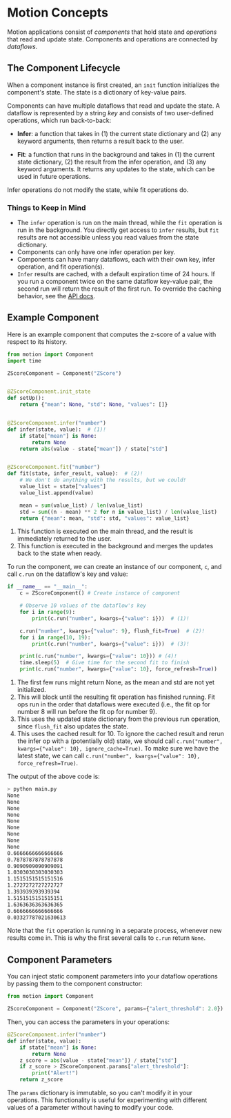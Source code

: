 # Motion Concepts

Motion applications consist of _components_ that hold state and _operations_ that read and update state. Components and operations are connected by _dataflows_.

## The Component Lifecycle

When a component instance is first created, an `init` function initializes the component's state. The state is a dictionary of key-value pairs.

Components can have multiple dataflows that read and update the state. A dataflow is represented by a string _key_ and consists of two user-defined operations, which run back-to-back:

- **Infer**: a function that takes in (1) the current state dictionary and (2) any keyword arguments, then returns a result back to the user.

- **Fit**: a function that runs in the background and takes in (1) the current state dictionary, (2) the result from the infer operation, and (3) any keyword arguments. It returns any updates to the state, which can be used in future operations.

Infer operations do not modify the state, while fit operations do.

### Things to Keep in Mind

- The `infer` operation is run on the main thread, while the `fit` operation is run in the background. You directly get access to `infer` results, but `fit` results are not accessible unless you read values from the state dictionary.
- Components can only have one infer operation per key.
- Components can have many dataflows, each with their own key, infer operation, and fit operation(s).
- `Infer` results are cached, with a default expiration time of 24 hours. If you run a component twice on the same dataflow key-value pair, the second run will return the result of the first run. To override the caching behavior, see the [API docs](/motion/api/component-instance/#motion.instance.ComponentInstance.run).

## Example Component

Here is an example component that computes the z-score of a value with respect to its history.

```python title="main.py" linenums="1"
from motion import Component
import time

ZScoreComponent = Component("ZScore")


@ZScoreComponent.init_state
def setUp():
    return {"mean": None, "std": None, "values": []}


@ZScoreComponent.infer("number")
def infer(state, value):  # (1)!
    if state["mean"] is None:
        return None
    return abs(value - state["mean"]) / state["std"]


@ZScoreComponent.fit("number")
def fit(state, infer_result, value):  # (2)!
    # We don't do anything with the results, but we could!
    value_list = state["values"]
    value_list.append(value)

    mean = sum(value_list) / len(value_list)
    std = sum((n - mean) ** 2 for n in value_list) / len(value_list)
    return {"mean": mean, "std": std, "values": value_list}
```

1. This function is executed on the main thread, and the result is immediately returned to the user.
2. This function is executed in the background and merges the updates back to the state when ready.

To run the component, we can create an instance of our component, `c`, and call `c.run` on the dataflow's key and value:

```python title="main.py" linenums="28"
if __name__ == "__main__":
    c = ZScoreComponent() # Create instance of component

    # Observe 10 values of the dataflow's key
    for i in range(9):
        print(c.run("number", kwargs={"value": i}))  # (1)!

    c.run("number", kwargs={"value": 9}, flush_fit=True)  # (2)!
    for i in range(10, 19):
        print(c.run("number", kwargs={"value": i}))  # (3)!

    print(c.run("number", kwargs={"value": 10})) # (4)!
    time.sleep(5)  # Give time for the second fit to finish
    print(c.run("number", kwargs={"value": 10}, force_refresh=True))
```

1. The first few runs might return None, as the mean and std are not yet initialized.
2. This will block until the resulting fit operation has finished running. Fit ops run in the order that dataflows were executed (i.e., the fit op for number 8 will run before the fit op for number 9).
3. This uses the updated state dictionary from the previous run operation, since `flush_fit` also updates the state.
4. This uses the cached result for 10. To ignore the cached result and rerun the infer op with a (potentially old) state, we should call `c.run("number", kwargs={"value": 10}, ignore_cache=True)`. To make sure we have the latest state, we can call `c.run("number", kwargs={"value": 10}, force_refresh=True)`.

The output of the above code is:

```bash
> python main.py
None
None
None
None
None
None
None
None
None
0.6666666666666666
0.7878787878787878
0.9090909090909091
1.0303030303030303
1.1515151515151516
1.2727272727272727
1.393939393939394
1.5151515151515151
1.6363636363636365
0.6666666666666666
0.03327787021630613
```

Note that the `fit` operation is running in a separate process, whenever new results come in. This is why the first several calls to `c.run` return `None`.

## Component Parameters

You can inject static component parameters into your dataflow operations by passing them to the component constructor:

```python
from motion import Component

ZScoreComponent = Component("ZScore", params={"alert_threshold": 2.0})
```

Then, you can access the parameters in your operations:

```python
@ZScoreComponent.infer("number")
def infer(state, value):
    if state["mean"] is None:
        return None
    z_score = abs(value - state["mean"]) / state["std"]
    if z_score > ZScoreComponent.params["alert_threshold"]:
        print("Alert!")
    return z_score
```

The `params` dictionary is immutable, so you can't modify it in your operations. This functionality is useful for experimenting with different values of a parameter without having to modify your code.
